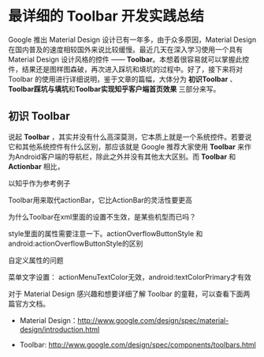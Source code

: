 # 最详细的 Toolbar 开发实践总结

 Google 推出 Material Design 设计已有一年多，由于众多原因，Material Design 在国内普及的速度相较国外来说比较缓慢。最近几天在深入学习使用一个具有  Material Design 设计风格的控件 —— **Toolbar**。本想着很容易就可以掌握此控件，结果还是图样图森破，再次进入踩坑和填坑的过程中。好了，接下来将对 Toolbar 的使用进行详细说明，鉴于文章的篇幅，大体分为 **初识Toolbar** 、**Toolbar踩坑与填坑**和**Toolbar实现知乎客户端首页效果** 三部分来写。

## 初识 Toolbar

说起 **Toolbar** ，其实并没有什么高深莫测，它本质上就是一个系统控件。若要说它和其他系统控件有什么区别，那应该就是 Google 推荐大家使用 **Toolbar** 来作为Android客户端的导航栏，除此之外并没有其他太大区别。而 **Toolbar** 和 **Actionbar** 相比，







以知乎作为参考例子

Toolbar用来取代actionBar，它比ActionBar的灵活性要更高

为什么Toolbar在xml里面的设置不生效，是某些机型而已吗？

style里面的属性需要注意一下。actionOverflowButtonStyle 和 android:actionOverflowButtonStyle的区别

自定义属性的问题

菜单文字设置： actionMenuTextColor无效，android:textColorPrimary才有效

对于 Material Design 感兴趣和想要详细了解 Toolbar 的童鞋，可以查看下面两篇官方文档。

- Material Design：http://www.google.com/design/spec/material-design/introduction.html

- Toolbar: http://www.google.com/design/spec/components/toolbars.html